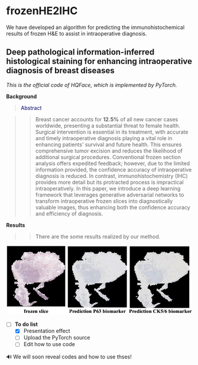 # frozenHE2IHC
We have developed an algorithm for predicting the immunohistochemical results of frozen H&amp;E to assist in intraoperative diagnosis.

Deep pathological information-inferred histological staining for enhancing intraoperative diagnosis of breast diseases
---

*This is the official code of HQFace, which is implemented by PyTorch.*

**Background**

><font color="#000066">Abstract</font><br /> 

>>Breast cancer accounts for **12.5\%** of all new cancer cases worldwide, presenting a substantial threat to female health. Surgical intervention is essential in its treatment, with accurate and timely intraoperative diagnosis playing a vital role in enhancing patients' survival and future health. This ensures comprehensive tumor excision and reduces the likelihood of additional surgical procedures. Conventional frozen section analysis offers expedited feedback; however, due to the limited information provided, the confidence accuracy of intraoperative diagnosis is reduced. In contrast, immunohistochemistry (IHC) provides more detail but its protracted process is impractical intraoperatively. In this paper, we introduce a deep learning framework that leverages generative adversarial networks to transform intraoperative frozen slices into diagnostically valuable images, thus enhancing both the confidence accuracy and efficiency of diagnosis. 

**Results**

>> There are the some results realized by our method.

 <img src="https://github.com/LanGuipeng/frozenHE2IHC/blob/main/results.jpg" width="800">

- [ ] **To do list**
    - [x] Presentation effect
    - [ ] Upload the PyTorch source 
    - [ ] Edit how to use code

🔊 We will soon reveal codes and how to use thses!
